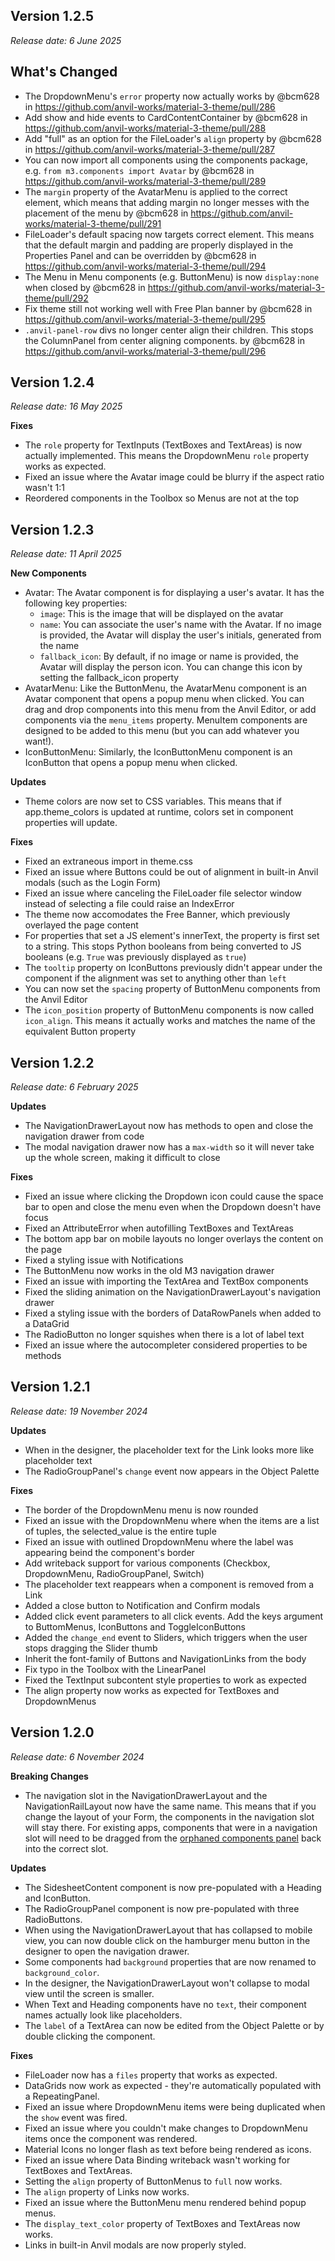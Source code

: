 ## Version 1.2.5
_Release date: 6 June 2025_

## What's Changed
* The DropdownMenu's `error` property now actually works by @bcm628 in https://github.com/anvil-works/material-3-theme/pull/286
* Add show and hide events to CardContentContainer by @bcm628 in https://github.com/anvil-works/material-3-theme/pull/288
* Add "full" as an option for the FileLoader's `align` property by @bcm628 in https://github.com/anvil-works/material-3-theme/pull/287
* You can now import all components using the components package, e.g. `from m3.components import Avatar` by @bcm628 in https://github.com/anvil-works/material-3-theme/pull/289
* The `margin` property of the AvatarMenu is applied to the correct element, which means that adding margin no longer messes with the placement of the menu by @bcm628 in https://github.com/anvil-works/material-3-theme/pull/291
* FileLoader's default spacing now targets correct element. This means that the default margin and padding are properly displayed in the Properties Panel and can be overridden by @bcm628 in https://github.com/anvil-works/material-3-theme/pull/294
* The Menu in Menu components (e.g. ButtonMenu) is now `display:none` when closed by @bcm628 in https://github.com/anvil-works/material-3-theme/pull/292
* Fix theme still not working well with Free Plan banner by @bcm628 in https://github.com/anvil-works/material-3-theme/pull/295
* `.anvil-panel-row` divs no longer center align their children. This stops the ColumnPanel from center aligning components. by @bcm628 in https://github.com/anvil-works/material-3-theme/pull/296

## Version 1.2.4
_Release date: 16 May 2025_

**Fixes**
* The `role` property for TextInputs (TextBoxes and TextAreas) is now actually implemented. This means the DropdownMenu `role` property works as expected.
* Fixed an issue where the Avatar image could be blurry if the aspect ratio wasn't 1:1
* Reordered components in the Toolbox so Menus are not at the top

## Version 1.2.3
_Release date: 11 April 2025_

**New Components**
* Avatar: The Avatar component is for displaying a user's avatar. It has the following key properties:
  * `image`: This is the image that will be displayed on the avatar 
  * `name`: You can associate the user's name with the Avatar. If no image is provided, the Avatar will display the user's initials, generated from the name
  * `fallback_icon`: By default, if no image or name is provided, the Avatar will display the person icon. You can change this icon by setting the fallback_icon property
* AvatarMenu: Like the ButtonMenu, the AvatarMenu component is an Avatar component that opens a popup menu when clicked. You can drag and drop components into this menu from the Anvil Editor, or add components via the `menu_items` property. MenuItem components are designed to be added to this menu (but you can add whatever you want!).
* IconButtonMenu: Similarly, the IconButtonMenu component is an IconButton that opens a popup menu when clicked.

**Updates**
* Theme colors are now set to CSS variables. This means that if app.theme_colors is updated at runtime, colors set in component properties will update.

**Fixes**
* Fixed an extraneous import in theme.css
* Fixed an issue where Buttons could be out of alignment in built-in Anvil modals (such as the Login Form)
* Fixed an issue where canceling the FileLoader file selector window instead of selecting a file could raise an IndexError
* The theme now accomodates the Free Banner, which previously overlayed the page content
* For properties that set a JS element's innerText, the property is first set to a string. This stops Python booleans from being converted to JS booleans (e.g. `True` was previously displayed as `true`)
* The `tooltip` property on IconButtons previously didn't appear under the component if the alignment was set to anything other than `left`
* You can now set the `spacing` property of ButtonMenu components from the Anvil Editor
* The `icon_position` property of ButtonMenu components is now called `icon_align`. This means it actually works and matches the name of the equivalent Button property
  
## Version 1.2.2
_Release date: 6 February 2025_

**Updates**
* The NavigationDrawerLayout now has methods to open and close the navigation drawer from code
* The modal navigation drawer now has a `max-width` so it will never take up the whole screen, making it difficult to close 

**Fixes**
* Fixed an issue where clicking the Dropdown icon could cause the space bar to open and close the menu even when the Dropdown doesn't have focus
* Fixed an AttributeError when autofilling TextBoxes and TextAreas
* The bottom app bar on mobile layouts no longer overlays the content on the page
* Fixed a styling issue with Notifications
* The ButtonMenu now works in the old M3 navigation drawer
* Fixed an issue with importing the TextArea and TextBox components
* Fixed the sliding animation on the NavigationDrawerLayout's navigation drawer
* Fixed a styling issue with the borders of DataRowPanels when added to a DataGrid
* The RadioButton no longer squishes when there is a lot of label text
* Fixed an issue where the autocompleter considered properties to be methods

## Version 1.2.1
_Release date: 19 November 2024_

**Updates**
* When in the designer, the placeholder text for the Link looks more like placeholder text
* The RadioGroupPanel's `change` event now appears in the Object Palette
  
**Fixes**
* The border of the DropdownMenu menu is now rounded
* Fixed an issue with the DropdownMenu where when the items are a list of tuples, the selected_value is the entire tuple
* Fixed an issue with outlined DropdownMenu where the label was appearing beind the component's border
* Add writeback support for various components (Checkbox, DropdownMenu, RadioGroupPanel, Switch)
* The placeholder text reappears when a component is removed from a Link
* Added a close button to Notification and Confirm modals
* Added click event parameters to all click events. Add the keys argument to ButtomMenus, IconButtons and ToggleIconButtons
* Added the `change_end` event to Sliders, which triggers when the user stops dragging the Slider thumb
* Inherit the font-family of Buttons and NavigationLinks from the body
* Fix typo in the Toolbox with the LinearPanel
* Fixed the TextInput subcontent style properties to work as expected
* The align property now works as expected for TextBoxes and DropdownMenus

## Version 1.2.0
_Release date: 6 November 2024_

**Breaking Changes**
* The navigation slot in the NavigationDrawerLayout and the NavigationRailLayout now have the same name. This means that if you change the layout of your Form, the components in the navigation slot will stay there. For existing apps, components that were in a navigation slot will need to be dragged from the [orphaned components panel](https://anvil.works/docs/ui/layouts#orphaned-components) back into the correct slot.

**Updates**
* The SidesheetContent component is now pre-populated with a Heading and IconButton.
* The RadioGroupPanel component is now pre-populated with three RadioButtons.
* When using the NavigationDrawerLayout that has collapsed to mobile view, you can now double click on the hamburger menu button in the designer to open the navigation drawer.
* Some components had `background` properties that are now renamed to `background_color`.
* In the designer, the NavigationDrawerLayout won't collapse to modal view until the screen is smaller.
* When Text and Heading components have no `text`, their component names actually look like placeholders.
* The `label` of a TextArea can now be edited from the Object Palette or by double clicking the component.

**Fixes**
* FileLoader now has a `files` property that works as expected.
* DataGrids now work as expected - they're automatically populated with a RepeatingPanel.
* Fixed an issue where DropdownMenu items were being duplicated when the `show` event was fired.
* Fixed an issue where you couldn't make changes to DropdownMenu items once the component was rendered.
* Material Icons no longer flash as text before being rendered as icons.
* Fixed an issue where Data Binding writeback wasn't working for TextBoxes and TextAreas.
* Setting the `align` property of ButtonMenus to `full` now works.
* The `align` property of Links now works.
* Fixed an issue where the ButtonMenu menu rendered behind popup menus.
* The `display_text_color` property of TextBoxes and TextAreas now works.
* Links in built-in Anvil modals are now properly styled.
